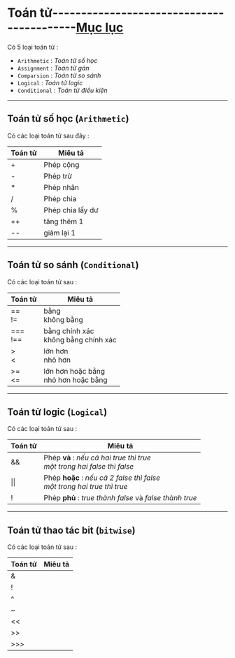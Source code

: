 # Toán tử------------------------------------------[Mục lục](https://github.com/Zenfection/Javascript)

Có 5 loại toán tử : 

- `Arithmetic` : *Toán tử số học*
- `Assignment` : *Toán tử gán*
- `Comparsion` : *Toán tử so sánh*
- `Logical` : *Toán tử logic*
- `Conditional` : *Toán tử điều kiện*

---

## Toán tử số học (`Arithmetic`)

Có các loại toán tử sau đây :  

| Toán tử | Miêu tả          |
| ------- | ---------------- |
| +       | Phép cộng        |
| -       | Phép trừ         |
| *       | Phép nhân        |
| /       | Phép chia        |
| %       | Phép chia lấy dư |
| ++      | tăng thêm 1      |
| --      | giảm lại 1       |

---

## Toán tử so sánh (`Conditional`)

Có các loại toán tử sau : 

| Toán tử    | Miêu tả                                |
| ---------- | -------------------------------------- |
| ==<br>!=   | bằng<br>không bằng                     |
| ===<br>!== | bằng chính xác<br>không bằng chính xác |
| ><br><     | lớn hơn<br>nhỏ hơn                     |
| >=<br><=   | lớn hơn hoặc bằng<br>nhỏ hơn hoặc bằng |

---

## Toán tử logic (`Logical`)

Có các loại toán tử sau : 

| Toán tử | Miêu tả                                                                      |
| ------- | ---------------------------------------------------------------------------- |
| &&      | Phép **và** : *nếu cả hai true thì true* <br>*một trong hai false thì false* |
| \|\|    | Phép **hoặc** : *nếu cả 2 false thì false*<br>*một trong hai true thì true*  |
| !       | Phép **phủ** : *true thành false* và *false thành true*                      |

---

## Toán tử thao tác bit (`bitwise`)

Có các loại toán tử sau : 

| Toán tử | Miêu tả |
| ------- | ------- |
| &       |         |
| !       |         |
| ^       |         |
| ~       |         |
| <<      |         |
| >>      |         |
| >>>     |         |
